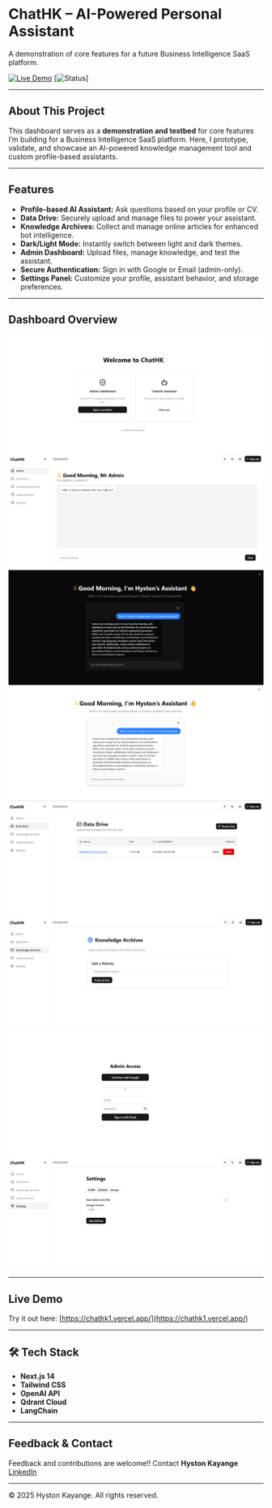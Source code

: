 # ChatHK – AI-Powered Personal Assistant 

A demonstration of core features for a future Business Intelligence SaaS platform.

[![Live Demo](https://img.shields.io/badge/demo-online-brightgreen)](https://chathk1.vercel.app/)
[![Status](https://img.shields.io/badge/status-demo-lightgrey)]

---

## About This Project

This dashboard serves as a **demonstration and testbed** for core features I’m building for a Business Intelligence SaaS platform. Here, I prototype, validate, and showcase an AI-powered knowledge management tool and custom profile-based assistants.

---

## Features

- **Profile-based AI Assistant:** Ask questions based on your profile or CV.
- **Data Drive:** Securely upload and manage files to power your assistant.
- **Knowledge Archives:** Collect and manage online articles for enhanced bot intelligence.
- **Dark/Light Mode:** Instantly switch between light and dark themes.
- **Admin Dashboard:** Upload files, manage knowledge, and test the assistant.
- **Secure Authentication:** Sign in with Google or Email (admin-only).
- **Settings Panel:** Customize your profile, assistant behavior, and storage preferences.


---

##  Dashboard Overview

![Landing Page](/Images/landing_page.png)
![Admin Dashboard](/Images/admin-dashboard.png)
![Assistant Light](/Images/assistant-1.png)
![Assistant Dark](/Images/assistant-2.png)
![Data Drive](/Images/Data-drive.png)
![Knowledge Archives](/Images/knowledge-archive.png)
![Login Page](/Images/login.png)
![Settings](/Images/settings.png)

---

##  Live Demo

Try it out here: [https://chathk1.vercel.app/](https://chathk1.vercel.app/)

---

## 🛠️ Tech Stack

- **Next.js 14**
- **Tailwind CSS**
- **OpenAI API**
- **Qdrant Cloud**
- **LangChain**

---


## Feedback & Contact

Feedback and contributions are welcome!!
Contact **Hyston Kayange**  
[LinkedIn](https://www.linkedin.com/in/hyston-kayange-2682641b5)

---

© 2025 Hyston Kayange. All rights reserved.

